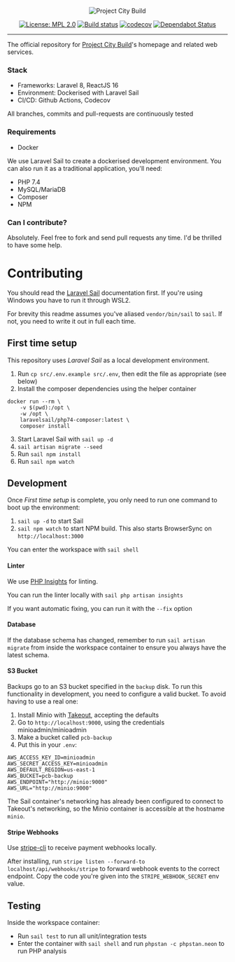 <p align="center">
    <img src="https://projectcitybuild.com/assets/images/logo.png" alt="Project City Build"/>
</p>

<p align="center">
    <a href="https://opensource.org/licenses/MPL-2.0"><img src="https://img.shields.io/badge/License-MPL%202.0-brightgreen.svg" alt="License: MPL 2.0"></a>
    <a href="https://github.com/projectcitybuild/web/actions?query=workflow%3A%22PHP+Test%22"><img src="https://github.com/projectcitybuild/web/workflows/PHP%20Test/badge.svg?branch=dev" alt="Build status"></a>
    <a href="https://codecov.io/gh/projectcitybuild/web/"><img src="https://codecov.io/gh/projectcitybuild/web/branch/master/graph/badge.svg" alt="codecov"></a>
    <a href="https://dependabot.com"><img src="https://api.dependabot.com/badges/status?host=github&repo=projectcitybuild/web" alt="Dependabot Status"></a>
</p>

---

The official repository for [Project City Build](https://projectcitybuild.com)'s homepage and related web services.

### Stack
* Frameworks: Laravel 8, ReactJS 16
* Environment: Dockerised with Laravel Sail
* CI/CD: Github Actions, Codecov

All branches, commits and pull-requests are continuously tested

### Requirements
* Docker

We use Laravel Sail to create a dockerised development environment. You can also run it as a traditional application, you'll need:

* PHP 7.4
* MySQL/MariaDB
* Composer
* NPM

### Can I contribute?
Absolutely. Feel free to fork and send pull requests any time. I'd be thrilled to have some help.

# Contributing

You should read the [Laravel Sail](https://laravel.com/docs/8.x/sail) documentation first. If you're using Windows you have to run it through WSL2.

For brevity this readme assumes you've aliased `vendor/bin/sail` to `sail`. If not, you need to write it out in full each time.

## First time setup
This repository uses *Laravel Sail* as a local development environment.

1. Run `cp src/.env.example src/.env`, then edit the file as appropriate (see below)
2. Install the composer dependencies using the helper container
```shell
docker run --rm \
    -v $(pwd):/opt \
    -w /opt \
    laravelsail/php74-composer:latest \
    composer install
```

3. Start Laravel Sail with `sail up -d`
4. `sail artisan migrate --seed`
5. Run `sail npm install`
6. Run `sail npm watch`

## Development
Once *First time setup* is complete, you only need to run one command to boot up the environment:

1. `sail up -d` to start Sail
2. `sail npm watch` to start NPM build. This also starts BrowserSync on `http://localhost:3000`

You can enter the workspace with `sail shell`

#### Linter

We use [PHP Insights](https://phpinsights.com/) for linting.

You can run the linter locally with `sail php artisan insights`

If you want automatic fixing, you can run it with the `--fix` option

#### Database
If the database schema has changed, remember to run `sail artisan migrate` from inside the workspace container to ensure you always have the latest schema.

#### S3 Bucket
Backups go to an S3 bucket specified in the `backup` disk. To run this functionality in development, you need to configure a valid bucket. To avoid having to use a real one:

1. Install Minio with [Takeout](https://github.com/tighten/takeout), accepting the defaults
2. Go to `http://localhost:9000`, using the credentials minioadmin/minioadmin
3. Make a bucket called `pcb-backup`
4. Put this in your `.env`:

```dotenv
AWS_ACCESS_KEY_ID=minioadmin
AWS_SECRET_ACCESS_KEY=minioadmin
AWS_DEFAULT_REGION=us-east-1
AWS_BUCKET=pcb-backup
AWS_ENDPOINT="http://minio:9000"
AWS_URL="http://minio:9000"
```

The Sail container's networking has already been configured to connect to Takeout's networking, so the Minio container is accessible at the hostname `minio`.

#### Stripe Webhooks
Use [stripe-cli](https://stripe.com/docs/stripe-cli) to receive payment webhooks locally.

After installing, run `stripe listen --forward-to localhost/api/webhooks/stripe` to forward webhook events to the correct endpoint. Copy the code you're given into the `STRIPE_WEBHOOK_SECRET` env value.

## Testing
Inside the workspace container:
* Run `sail test` to run all unit/integration tests
* Enter the container with `sail shell` and run `phpstan -c phpstan.neon` to run PHP analysis
